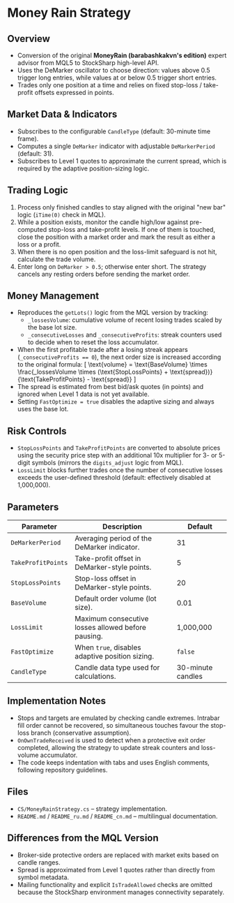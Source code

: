 # Money Rain Strategy

## Overview
- Conversion of the original **MoneyRain (barabashkakvn's edition)** expert advisor from MQL5 to StockSharp high-level API.
- Uses the DeMarker oscillator to choose direction: values above 0.5 trigger long entries, while values at or below 0.5 trigger short entries.
- Trades only one position at a time and relies on fixed stop-loss / take-profit offsets expressed in points.

## Market Data & Indicators
- Subscribes to the configurable `CandleType` (default: 30-minute time frame).
- Computes a single `DeMarker` indicator with adjustable `DeMarkerPeriod` (default: 31).
- Subscribes to Level 1 quotes to approximate the current spread, which is required by the adaptive position-sizing logic.

## Trading Logic
1. Process only finished candles to stay aligned with the original "new bar" logic (`iTime(0)` check in MQL).
2. While a position exists, monitor the candle high/low against pre-computed stop-loss and take-profit levels. If one of them is touched, close the position with a market order and mark the result as either a loss or a profit.
3. When there is no open position and the loss-limit safeguard is not hit, calculate the trade volume.
4. Enter long on `DeMarker > 0.5`; otherwise enter short. The strategy cancels any resting orders before sending the market order.

## Money Management
- Reproduces the `getLots()` logic from the MQL version by tracking:
  - `_lossesVolume`: cumulative volume of recent losing trades scaled by the base lot size.
  - `_consecutiveLosses` and `_consecutiveProfits`: streak counters used to decide when to reset the loss accumulator.
- When the first profitable trade after a losing streak appears (`_consecutiveProfits == 0`), the next order size is increased according to the original formula:
  \[
  \text{volume} = \text{BaseVolume} \times \frac{_lossesVolume \times (\text{StopLossPoints} + \text{spread})}{\text{TakeProfitPoints} - \text{spread}}
  \]
- The spread is estimated from best bid/ask quotes (in points) and ignored when Level 1 data is not yet available.
- Setting `FastOptimize = true` disables the adaptive sizing and always uses the base lot.

## Risk Controls
- `StopLossPoints` and `TakeProfitPoints` are converted to absolute prices using the security price step with an additional 10x multiplier for 3- or 5-digit symbols (mirrors the `digits_adjust` logic from MQL).
- `LossLimit` blocks further trades once the number of consecutive losses exceeds the user-defined threshold (default: effectively disabled at 1,000,000).

## Parameters
| Parameter | Description | Default |
| --- | --- | --- |
| `DeMarkerPeriod` | Averaging period of the DeMarker indicator. | 31 |
| `TakeProfitPoints` | Take-profit offset in DeMarker-style points. | 5 |
| `StopLossPoints` | Stop-loss offset in DeMarker-style points. | 20 |
| `BaseVolume` | Default order volume (lot size). | 0.01 |
| `LossLimit` | Maximum consecutive losses allowed before pausing. | 1,000,000 |
| `FastOptimize` | When `true`, disables adaptive position sizing. | `false` |
| `CandleType` | Candle data type used for calculations. | 30-minute candles |

## Implementation Notes
- Stops and targets are emulated by checking candle extremes. Intrabar fill order cannot be recovered, so simultaneous touches favour the stop-loss branch (conservative assumption).
- `OnOwnTradeReceived` is used to detect when a protective exit order completed, allowing the strategy to update streak counters and loss-volume accumulator.
- The code keeps indentation with tabs and uses English comments, following repository guidelines.

## Files
- `CS/MoneyRainStrategy.cs` – strategy implementation.
- `README.md` / `README_ru.md` / `README_cn.md` – multilingual documentation.

## Differences from the MQL Version
- Broker-side protective orders are replaced with market exits based on candle ranges.
- Spread is approximated from Level 1 quotes rather than directly from symbol metadata.
- Mailing functionality and explicit `IsTradeAllowed` checks are omitted because the StockSharp environment manages connectivity separately.
